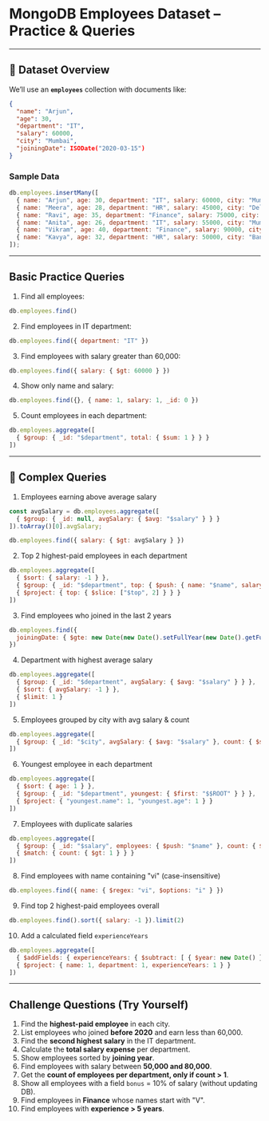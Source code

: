 # MongoDB Employees Dataset – Practice & Queries

---

## 📌 Dataset Overview

We’ll use an **`employees`** collection with documents like:

```json
{
  "name": "Arjun",
  "age": 30,
  "department": "IT",
  "salary": 60000,
  "city": "Mumbai",
  "joiningDate": ISODate("2020-03-15")
}
```

### Sample Data

```js
db.employees.insertMany([
  { name: "Arjun", age: 30, department: "IT", salary: 60000, city: "Mumbai", joiningDate: new Date("2020-03-15") },
  { name: "Meera", age: 28, department: "HR", salary: 45000, city: "Delhi", joiningDate: new Date("2021-06-01") },
  { name: "Ravi", age: 35, department: "Finance", salary: 75000, city: "Bangalore", joiningDate: new Date("2018-11-20") },
  { name: "Anita", age: 26, department: "IT", salary: 55000, city: "Mumbai", joiningDate: new Date("2022-01-10") },
  { name: "Vikram", age: 40, department: "Finance", salary: 90000, city: "Delhi", joiningDate: new Date("2017-09-05") },
  { name: "Kavya", age: 32, department: "HR", salary: 50000, city: "Bangalore", joiningDate: new Date("2019-05-12") }
]);
```

---

##  Basic Practice Queries

1. Find all employees:

```js
db.employees.find()
```

2. Find employees in IT department:

```js
db.employees.find({ department: "IT" })
```

3. Find employees with salary greater than 60,000:

```js
db.employees.find({ salary: { $gt: 60000 } })
```

4. Show only name and salary:

```js
db.employees.find({}, { name: 1, salary: 1, _id: 0 })
```

5. Count employees in each department:

```js
db.employees.aggregate([
  { $group: { _id: "$department", total: { $sum: 1 } } }
])
```

---

## 🔹 Complex Queries

1. Employees earning above average salary

```js
const avgSalary = db.employees.aggregate([
  { $group: { _id: null, avgSalary: { $avg: "$salary" } } }
]).toArray()[0].avgSalary;

db.employees.find({ salary: { $gt: avgSalary } })
```

2. Top 2 highest-paid employees in each department

```js
db.employees.aggregate([
  { $sort: { salary: -1 } },
  { $group: { _id: "$department", top: { $push: { name: "$name", salary: "$salary" } } } },
  { $project: { top: { $slice: ["$top", 2] } } }
])
```

3. Find employees who joined in the last 2 years

```js
db.employees.find({
  joiningDate: { $gte: new Date(new Date().setFullYear(new Date().getFullYear() - 2)) }
})
```

4. Department with highest average salary

```js
db.employees.aggregate([
  { $group: { _id: "$department", avgSalary: { $avg: "$salary" } } },
  { $sort: { avgSalary: -1 } },
  { $limit: 1 }
])
```

5. Employees grouped by city with avg salary & count

```js
db.employees.aggregate([
  { $group: { _id: "$city", avgSalary: { $avg: "$salary" }, count: { $sum: 1 } } }
])
```

6. Youngest employee in each department

```js
db.employees.aggregate([
  { $sort: { age: 1 } },
  { $group: { _id: "$department", youngest: { $first: "$$ROOT" } } },
  { $project: { "youngest.name": 1, "youngest.age": 1 } }
])
```

7. Employees with duplicate salaries

```js
db.employees.aggregate([
  { $group: { _id: "$salary", employees: { $push: "$name" }, count: { $sum: 1 } } },
  { $match: { count: { $gt: 1 } } }
])
```

8. Find employees with name containing "vi" (case-insensitive)

```js
db.employees.find({ name: { $regex: "vi", $options: "i" } })
```

9. Find top 2 highest-paid employees overall

```js
db.employees.find().sort({ salary: -1 }).limit(2)
```

10. Add a calculated field `experienceYears`

```js
db.employees.aggregate([
  { $addFields: { experienceYears: { $subtract: [ { $year: new Date() }, { $year: "$joiningDate" } ] } } },
  { $project: { name: 1, department: 1, experienceYears: 1 } }
])
```

---

##  Challenge Questions (Try Yourself)

1. Find the **highest-paid employee** in each city.
2. List employees who joined **before 2020** and earn less than 60,000.
3. Find the **second highest salary** in the IT department.
4. Calculate the **total salary expense** per department.
5. Show employees sorted by **joining year**.
6. Find employees with salary between **50,000 and 80,000**.
7. Get the **count of employees per department, only if count > 1**.
8. Show all employees with a field `bonus` = 10% of salary (without updating DB).
9. Find employees in **Finance** whose names start with "V".
10. Find employees with **experience > 5 years**.



